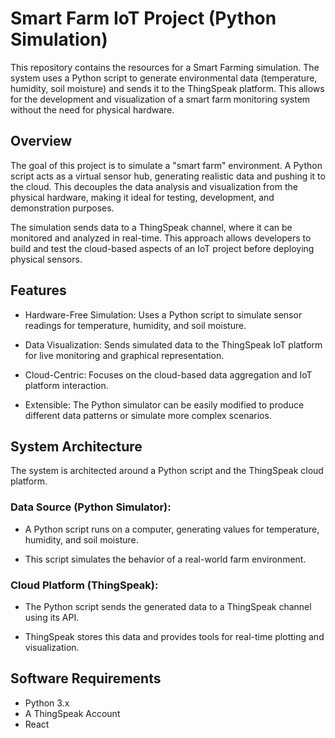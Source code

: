 
# Smart Farm IoT Project (Python Simulation)

This repository contains the resources for a Smart Farming simulation. The system uses a Python script to generate environmental data (temperature, humidity, soil moisture) and sends it to the ThingSpeak platform. This allows for the development and visualization of a smart farm monitoring system without the need for physical hardware.

## Overview

The goal of this project is to simulate a "smart farm" environment. A Python script acts as a virtual sensor hub, generating realistic data and pushing it to the cloud. This decouples the data analysis and visualization from the physical hardware, making it ideal for testing, development, and demonstration purposes.

The simulation sends data to a ThingSpeak channel, where it can be monitored and analyzed in real-time. This approach allows developers to build and test the cloud-based aspects of an IoT project before deploying physical sensors.

## Features

* Hardware-Free Simulation: Uses a Python script to simulate sensor readings for temperature, humidity, and soil moisture.

* Data Visualization: Sends simulated data to the ThingSpeak IoT platform for live monitoring and graphical representation.

* Cloud-Centric: Focuses on the cloud-based data aggregation and IoT platform interaction.

* Extensible: The Python simulator can be easily modified to produce different data patterns or simulate more complex scenarios.

## System Architecture

The system is architected around a Python script and the ThingSpeak cloud platform.

### Data Source (Python Simulator):

* A Python script runs on a computer, generating values for temperature, humidity, and soil moisture.

* This script simulates the behavior of a real-world farm environment.

### Cloud Platform (ThingSpeak):

* The Python script sends the generated data to a ThingSpeak channel using its API.

* ThingSpeak stores this data and provides tools for real-time plotting and visualization.

## Software Requirements

* Python 3.x
* A ThingSpeak Account
* React
